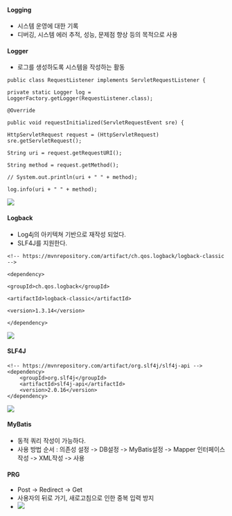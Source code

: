 #### Logging
- 시스템 운영에 대한 기록
- 디버깅, 시스템 에러 추적, 성능, 문제점 향상 등의 목적으로 사용 

#### Logger
-  로그를 생성하도록 시스템을 작성하는 활동
```
public class RequestListener implements ServletRequestListener {

private static Logger log = LoggerFactory.getLogger(RequestListener.class);

@Override

public void requestInitialized(ServletRequestEvent sre) {

HttpServletRequest request = (HttpServletRequest) sre.getServletRequest();

String uri = request.getRequestURI();

String method = request.getMethod();

// System.out.println(uri + " " + method);

log.info(uri + " " + method);
```
![](Pasted%20image%2020240919110355.png)

#### Logback
- Log4j의 아키텍쳐 기반으로 재작성 되었다.
- SLF4J를 지원한다.
```
<!-- https://mvnrepository.com/artifact/ch.qos.logback/logback-classic -->

<dependency>

<groupId>ch.qos.logback</groupId>

<artifactId>logback-classic</artifactId>

<version>1.3.14</version>

</dependency>
```
![](Pasted%20image%2020240919104557.png)

#### SLF4J
```
<!-- https://mvnrepository.com/artifact/org.slf4j/slf4j-api -->
<dependency>
    <groupId>org.slf4j</groupId>
    <artifactId>slf4j-api</artifactId>
    <version>2.0.16</version>
</dependency>

```
![](Pasted%20image%2020240919104716.png)

#### MyBatis
- 동적 쿼리 작성이 가능하다.
- 사용 방법 순서 : 의존성 설정 -> DB설정 -> MyBatis설정 -> Mapper 인터페이스 작성 -> XML작성 -> 사용

#### PRG
- Post -> Redirect -> Get
- 사용자의 뒤로 가기, 새로고침으로 인한 중복 입력 방지
- ![](Pasted%20image%2020240919173141.png)
